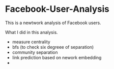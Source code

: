 # Facebook-User-Analysis

This is a newtwork analysis of Facebook users.


What I did in this analysis.

* measure centrality
* bfs (to check six degreee of separation)
* community separation
* link prediction based on nework embedding
* 

